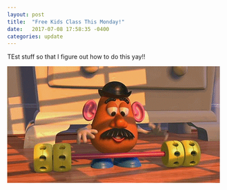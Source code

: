 ```yaml
---
layout: post
title:  "Free Kids Class This Monday!"
date:   2017-07-08 17:58:35 -0400
categories: update
---
```


TEst stuff so that I figure out how to do this yay!!

![this is a desciption of the image](assets/example.gif)
